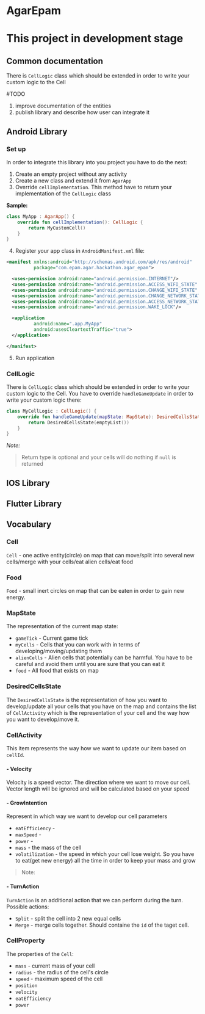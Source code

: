 # AgarEpam

# This project in development stage

## Common documentation

There is `CellLogic` class which should be extended in order to write your custom logic to the Cell

#TODO
1. improve documentation of the entities
2. publish library and describe how user can integrate it 

## Android Library

### Set up

In order to integrate this library into you project you have to do the next:

1. Create an empty project without any activity
2. Create a new class and extend it from `AgarApp`
3. Override `cellImplementation`. This method have to return your implementation of the `CellLogic` class

**Sample:**

```kotlin
class MyApp : AgarApp() {
    override fun cellImplementation(): CellLogic {
        return MyCustomCell()
    }
}
```
4. Register your app class in `AndroidManifest.xml` file:
```xml
<manifest xmlns:android="http://schemas.android.com/apk/res/android"
          package="com.epam.agar.hackathon.agar_epam">

  <uses-permission android:name="android.permission.INTERNET"/>
  <uses-permission android:name="android.permission.ACCESS_WIFI_STATE" />
  <uses-permission android:name="android.permission.CHANGE_WIFI_STATE" />
  <uses-permission android:name="android.permission.CHANGE_NETWORK_STATE" />
  <uses-permission android:name="android.permission.ACCESS_NETWORK_STATE" />
  <uses-permission android:name="android.permission.WAKE_LOCK"/>

  <application
          android:name=".app.MyApp"
          android:usesCleartextTraffic="true">
  </application>

</manifest>

```
5. Run application

### CellLogic

There is `CellLogic` class which should be extended in order to write your custom logic to the Cell. You have to
override `handleGameUpdate` in order to write your custom logic there:

```kotlin
class MyCellLogic : CellLogic() {
    override fun handleGameUpdate(mapState: MapState): DesiredCellsState? {
        return DesiredCellsState(emptyList())
    }
}
```

_Note:_
> Return type is optional and your cells will do nothing if `null` is returned

## IOS Library

## Flutter Library

## Vocabulary

### Cell

`Cell` - one active entity(circle) on map that can move/split into several new cells/merge with your cells/eat alien
cells/eat food

### Food

`Food` - small inert circles on map that can be eaten in order to gain new energy.

### MapState
The representation of the current map state:
- `gameTick` - Current game tick
- `myCells` - Cells that you can work with in terms of developing/moving/updating them
- `alienCells` - Alien cells that potentially can be harmful. You have to be careful and avoid them until you are sure that you can eat it
- `food` - All food that exists on map

### DesiredCellsState
The `DesiredCellsState` is the representation of how you want to develop/update all your cells that you have on the map
and contains the list of `CellActivity` which is the representation of your cell and the way how you want to
develop/move it.

### CellActivity
This item represents the way how we want to update our item based on `cellId`.

#### - Velocity
Velocity is a speed vector. The direction where we want to move our cell. Vector length will be ignored and will be
calculated based on your speed

#### - GrowIntention
Represent in which way we want to develop our cell parameters

- `eatEfficiency` -
- `maxSpeed` -
- `power` -
- `mass` - the mass of the cell
- `volatilization` - the speed in which your cell lose weight. So you have to eat(get new energy) all the time in order
  to keep your mass and grow

> Note:

#### - TurnAction
`TurnAction` is an additional action that we can perform during the turn. Possible actions:

- `Split` - split the cell into 2 new equal cells
- `Merge` - merge cells together. Should containe the `id` of the taget cell.

### CellProperty
The properties of the `Cell`:
- `mass` - current mass of your cell
- `radius` - the radius of the cell's circle
- `speed` - maximum speed of the cell
- `position`
- `velocity`
- `eatEfficiency`
- `power`


